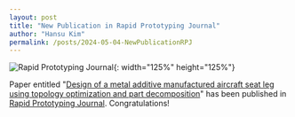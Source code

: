 ```yaml
---
layout: post
title: "New Publication in Rapid Prototyping Journal"
author: "Hansu Kim"
permalink: /posts/2024-05-04-NewPublicationRPJ
---
```

![Rapid Prototyping Journal](https://github.com/kim-hansu/kim-hansu.github.io/assets/54526956/4d970103-17b4-4366-81f4-08e3155c8114){: width="125%" height="125%"}   
   
Paper entitled "[Design of a metal additive manufactured aircraft seat leg using topology optimization and part decomposition](https://doi.org/10.1108/RPJ-11-2023-0400)" has been published in [Rapid Prototyping Journal](https://www.emeraldgrouppublishing.com/journal/rpj). Congratulations!  
